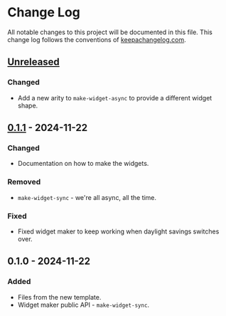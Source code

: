 # Change Log
All notable changes to this project will be documented in this file. This change log follows the conventions of [keepachangelog.com](http://keepachangelog.com/).

## [Unreleased]
### Changed
- Add a new arity to `make-widget-async` to provide a different widget shape.

## [0.1.1] - 2024-11-22
### Changed
- Documentation on how to make the widgets.

### Removed
- `make-widget-sync` - we're all async, all the time.

### Fixed
- Fixed widget maker to keep working when daylight savings switches over.

## 0.1.0 - 2024-11-22
### Added
- Files from the new template.
- Widget maker public API - `make-widget-sync`.

[Unreleased]: https://sourcehost.site/your-name/clojure-spellchecker/compare/0.1.1...HEAD
[0.1.1]: https://sourcehost.site/your-name/clojure-spellchecker/compare/0.1.0...0.1.1
